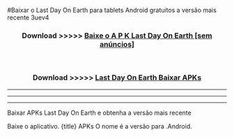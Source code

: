 #Baixar o Last Day On Earth   para tablets Android gratuitos a versão mais recente 3uev4


<div align="center">
<h3>Download >>>>> <a href="https://pt-web.web.app/?pt= Last Day On Earth ">Baixe o A P K Last Day On Earth  [sem anúncios]</a></h3><br>

<h3>Download >>>>> <a href="https://pt-web.web.app/?pt= Last Day On Earth ">Last Day On Earth  Baixar APKs</a></h3>
</div>

----------------------------------------------------------

----------------------------------------------------------

----------------------------------------------------------

Baixar APKs Last Day On Earth  e obtenha a versão mais recente

Baixe o aplicativo. {title} APKs O nome é a versão para .Android.


